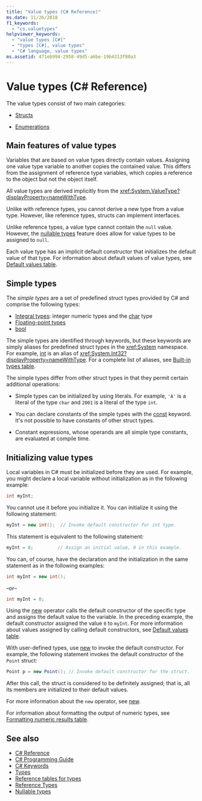 ```yaml
---
title: "Value types (C# Reference)"
ms.date: 11/26/2018
f1_keywords: 
  - "cs.valuetypes"
helpviewer_keywords: 
  - "value types [C#]"
  - "types [C#], value types"
  - "C# language, value types"
ms.assetid: 471eb994-2958-49d5-a6be-19b4313f80a3
---
```

# Value types (C# Reference)

The value types consist of two main categories:

- [Structs](struct.md)

- [Enumerations](enum.md)

## Main features of value types

 Variables that are based on value types directly contain values. Assigning one value type variable to another copies the contained value. This differs from the assignment of reference type variables, which copies a reference to the object but not the object itself.  
  
 All value types are derived implicitly from the <xref:System.ValueType?displayProperty=nameWithType>.  
  
 Unlike with reference types, you cannot derive a new type from a value type. However, like reference types, structs can implement interfaces.  
  
 Unlike reference types, a value type cannot contain the `null` value. However, the [nullable types](../../../csharp/programming-guide/nullable-types/index.md) feature does allow for value types to be assigned to `null`.  
  
 Each value type has an implicit default constructor that initializes the default value of that type. For information about default values of value types, see [Default values table](default-values-table.md).  
  
## Simple types

The *simple types* are a set of predefined struct types provided by C# and comprise the following types:

- [Integral types](integral-types-table.md): integer numeric types and the [char](char.md) type
- [Floating-point types](floating-point-types-table.md)
- [bool](bool.md)

The simple types are identified through keywords, but these keywords are simply aliases for predefined struct types in the <xref:System>
namespace. For example, [int](int.md) is an alias of <xref:System.Int32?displayProperty=nameWithType>. For a complete list of aliases, see [Built-in types table](built-in-types-table.md).

The simple types differ from other struct types in that they permit certain additional operations:

- Simple types can be initialized by using literals. For example, `'A'` is a literal of the type `char` and `2001` is a literal of the type `int`.

- You can declare constants of the simple types with the [const](const.md) keyword. It's not possible to have constants of other struct types.

- Constant expressions, whose operands are all simple type constants, are evaluated at compile time.
  
## Initializing value types

 Local variables in C# must be initialized before they are used. For example, you might declare a local variable without initialization as in the following example:  
  
```csharp  
int myInt;  
```  
  
 You cannot use it before you initialize it. You can initialize it using the following statement:  
  
```csharp  
myInt = new int();  // Invoke default constructor for int type.  
```  
  
 This statement is equivalent to the following statement:  
  
```csharp  
myInt = 0;         // Assign an initial value, 0 in this example.  
```  
  
 You can, of course, have the declaration and the initialization in the same statement as in the following examples:  
  
```csharp  
int myInt = new int();  
```  
  
 –or–  
  
```csharp  
int myInt = 0;  
```  
  
 Using the [new](new.md) operator calls the default constructor of the specific type and assigns the default value to the variable. In the preceding example, the default constructor assigned the value `0` to `myInt`. For more information about values assigned by calling default constructors, see [Default values table](default-values-table.md).  
  
 With user-defined types, use [new](new.md) to invoke the default constructor. For example, the following statement invokes the default constructor of the `Point` struct:  
  
```csharp  
Point p = new Point(); // Invoke default constructor for the struct.  
```  
  
 After this call, the struct is considered to be definitely assigned; that is, all its members are initialized to their default values.  
  
 For more information about the `new` operator, see [new](new.md).  
  
 For information about formatting the output of numeric types, see [Formatting numeric results table](formatting-numeric-results-table.md).  
  
## See also

- [C# Reference](../index.md)  
- [C# Programming Guide](../../programming-guide/index.md)  
- [C# Keywords](index.md)  
- [Types](types.md)  
- [Reference tables for types](reference-tables-for-types.md)  
- [Reference Types](reference-types.md)  
- [Nullable types](../../programming-guide/nullable-types/index.md)  
